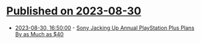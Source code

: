 # [Published on 2023-08-30](index.md)

* [2023-08-30, 16:50:00](https://games.slashdot.org/story/23/08/30/1650242/sony-jacking-up-annual-playstation-plus-plans-by-as-much-as-40?utm_source=rss1.0mainlinkanon&utm_medium=feed) - [Sony Jacking Up Annual PlayStation Plus Plans By as Much as $40](https://games.slashdot.org/story/23/08/30/1650242/sony-jacking-up-annual-playstation-plus-plans-by-as-much-as-40?utm_source=rss1.0mainlinkanon&utm_medium=feed)
